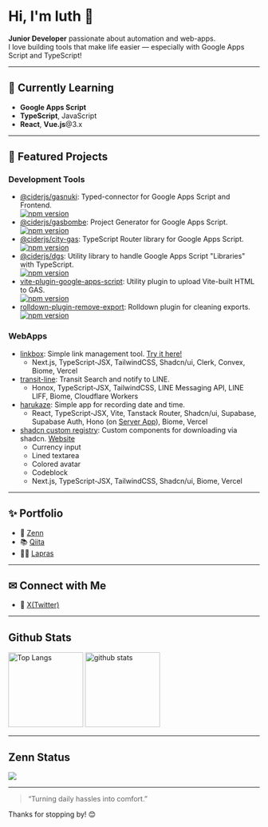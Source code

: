 # Hi, I'm luth 👋

**Junior Developer** passionate about automation and web-apps.  
I love building tools that make life easier — especially with Google Apps Script and TypeScript!

---

## 🌱 Currently Learning

- **Google Apps Script**
- **TypeScript**, JavaScript
- **React**, **Vue.js**@3.x

---

## 🌟 Featured Projects

### Development Tools
- [@ciderjs/gasnuki](https://github.com/luthpg/gasnuki): 
  Typed-connector for Google Apps Script and Frontend.<br/>
  [![npm version](https://img.shields.io/npm/v/@ciderjs/gasnuki.svg)](https://www.npmjs.com/package/@ciderjs/gasnuki)
- [@ciderjs/gasbombe](https://github.com/luthpg/gasbombe): 
  Project Generator for Google Apps Script.<br/>
  [![npm version](https://img.shields.io/npm/v/@ciderjs/gasbombe.svg)](https://www.npmjs.com/package/@ciderjs/gasbombe)
- [@ciderjs/city-gas](https://github.com/luthpg/city-gas): 
  TypeScript Router library for Google Apps Script.<br/>
  [![npm version](https://img.shields.io/npm/v/@ciderjs/city-gas.svg)](https://www.npmjs.com/package/@ciderjs/city-gas)
- [@ciderjs/dgs](https://github.com/luthpg/dgs): 
  Utility library to handle Google Apps Script "Libraries" with TypeScript.<br/>
  [![npm version](https://img.shields.io/npm/v/@ciderjs/dgs.svg)](https://www.npmjs.com/package/@ciderjs/dgs)
- [vite-plugin-google-apps-script](https://github.com/luthpg/vite-plugin-google-apps-script): 
  Utility plugin to upload Vite-built HTML to GAS.<br/>
  [![npm version](https://img.shields.io/npm/v/vite-plugin-google-apps-script.svg)](https://www.npmjs.com/package/vite-plugin-google-apps-script)
- [rolldown-plugin-remove-export](https://github.com/luthpg/rolldown-plugin-remove-export): 
  Rolldown plugin for cleaning exports.<br/>
  [![npm version](https://img.shields.io/npm/v/rolldown-plugin-remove-export)](https://www.npmjs.com/package/rolldown-plugin-remove-export)

### WebApps
- [linkbox](https://github.com/luthpg/linkbox): Simple link management tool. [Try it here!](https://linkbox.ciderjs.com/)
  - Next.js, TypeScript-JSX, TailwindCSS, Shadcn/ui, Clerk, Convex, Biome, Vercel
- [transit-line](https://github.com/luthpg/transit-line): Transit Search and notify to LINE.
  - Honox, TypeScript-JSX, TailwindCSS, LINE Messaging API, LINE LIFF, Biome, Cloudflare Workers
- [harukaze](https://github.com/luthpg/harukaze-days): Simple app for recording date and time.
  - React, TypeScript-JSX, Vite, Tanstack Router, Shadcn/ui, Supabase, Supabase Auth, Hono (on [Server App](https://github.com/luthpg/harukaze-server/)), Biome, Vercel
- [shadcn custom registry](https://github.com/luthpg/): Custom components for downloading via shadcn. [Website](https://ciderjs-shadcn-ui.vercel.app)
  + Currency input
  + Lined textarea
  + Colored avatar
  + Codeblock
  - Next.js, TypeScript-JSX, TailwindCSS, Shadcn/ui, Biome, Vercel

---

## ✨ Portfolio

- 📘 [Zenn](https://zenn.dev/luth)
- 📚 [Qiita](https://qiita.com/luth)
- 🧑‍💻 [Lapras](https://lapras.com/public/luth)

---

## ✉ Connect with Me

- 🐤 [X(Twitter)](https://x.com/luth_pg)

---

## Github Stats

<p align="left"> 
  <img alt="Top Langs" height="150px" src="https://github-readme-stats.vercel.app/api/top-langs/?username=luthpg&layout=compact&show_icons=true&theme=tokyonight" />
  <img alt="github stats" height="150px" src="https://github-readme-stats.vercel.app/api?username=luthpg&theme=tokyonight&show_icons=ture" />
</p>

---

## Zenn Status

[![](https://github-readme-blog-score.vercel.app/api/get_zenn_score?zennId=luth&v=2)](https://zenn.dev/luth)

---

> “Turning daily hassles into comfort.”

Thanks for stopping by! 😊
